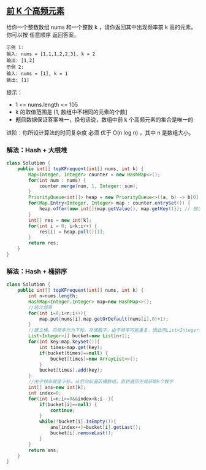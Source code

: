 ## [前 K 个高频元素](https://leetcode.cn/problems/top-k-frequent-elements/description/)
给你一个整数数组 nums 和一个整数 k ，请你返回其中出现频率前 k 高的元素。你可以按 任意顺序 返回答案。

````
示例 1:
输入: nums = [1,1,1,2,2,3], k = 2
输出: [1,2]
示例 2:
输入: nums = [1], k = 1
输出: [1]
````

提示：
- 1 <= nums.length <= 105
- k 的取值范围是 [1, 数组中不相同的元素的个数]
- 题目数据保证答案唯一，换句话说，数组中前 k 个高频元素的集合是唯一的


进阶：你所设计算法的时间复杂度 必须 优于 O(n log n) ，其中 n 是数组大小。

### 解法：Hash + 大根堆
````java
class Solution {
    public int[] topKFrequent(int[] nums, int k) {
        Map<Integer, Integer> counter = new HashMap<>();
        for(int num : nums) {
            counter.merge(num, 1, Integer::sum);
        }
        PriorityQueue<int[]> heap = new PriorityQueue<>((a, b) -> b[0] - a[0]); // 最大堆
        for(Map.Entry<Integer, Integer> map : counter.entrySet()) {
            heap.offer(new int[]{map.getValue(), map.getKey()}); // 按次数排序，所以[0]传的是计数值
        }
        int[] res = new int[k];
        for(int i = 0; i<k;i++) {
            res[i] = heap.poll()[1];
        }
        return res;
    }
}
````

### 解法：Hash + 桶排序
````java
class Solution {
    public int[] topKFrequent(int[] nums, int k) {
        int n=nums.length;
        HashMap<Integer,Integer> map=new HashMap<>();
        //统计频率
        for(int i=0;i<n;i++){
            map.put(nums[i],map.getOrDefault(nums[i],0)+1);
        }
        //建立桶，将频率作为下标，存储数字，由于频率可能重复，因此用List<Integer>
        List<Integer>[] bucket=new List[n+1];
        for(int key:map.keySet()){
            int times=map.get(key);
            if(bucket[times]==null) {
                bucket[times]=new ArrayList<>();
            }
            bucket[times].add(key);
        }
        //由于频率就是下标，从后向前遍历桶数组，直到遍历完或获取k个数字
        int[] ans=new int[k];
        int index=0;
        for(int i=n;i>=0&&index<k;i--){
            if(bucket[i]==null) {
                continue;
            }
            while(!bucket[i].isEmpty()){
                ans[index++]=bucket[i].getLast();
                bucket[i].removeLast();
            }
        }
        return ans;
    }
}
````